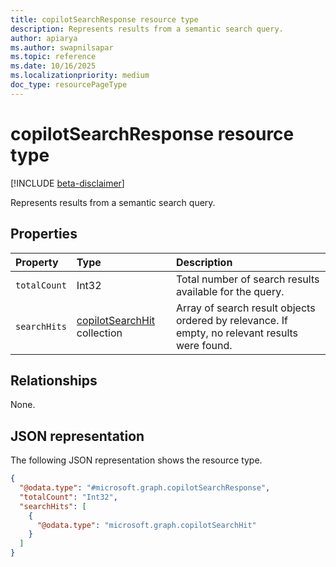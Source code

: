 ```yaml
---
title: copilotSearchResponse resource type
description: Represents results from a semantic search query.
author: apiarya
ms.author: swapnilsapar
ms.topic: reference
ms.date: 10/16/2025
ms.localizationpriority: medium
doc_type: resourcePageType
---
```


# copilotSearchResponse resource type

[!INCLUDE [beta-disclaimer](../../../includes/beta-disclaimer.md)]

Represents results from a semantic search query.

## Properties

| Property          | Type                                               | Description                                                                                    |
|:------------------|:---------------------------------------------------|:-----------------------------------------------------------------------------------------------|
| `totalCount`      | Int32                                              | Total number of search results available for the query.                                        |
| `searchHits`      | [copilotSearchHit](copilotsearchhit.md) collection | Array of search result objects ordered by relevance. If empty, no relevant results were found. |

## Relationships

None.

## JSON representation

The following JSON representation shows the resource type.

```json
{
  "@odata.type": "#microsoft.graph.copilotSearchResponse",
  "totalCount": "Int32",
  "searchHits": [
    {
      "@odata.type": "microsoft.graph.copilotSearchHit"
    }
  ]
}
```
